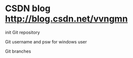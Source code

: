 CSDN blog http://blog.csdn.net/vvngmn
=======
init Git repository

Git username and psw for windows user

Git branches

